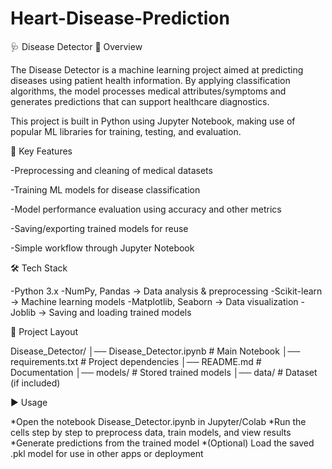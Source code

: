 # Heart-Disease-Prediction
🩺 Disease Detector
📌 Overview

The Disease Detector is a machine learning project aimed at predicting diseases using patient health information. By applying classification algorithms, the model processes medical attributes/symptoms and generates predictions that can support healthcare diagnostics.

This project is built in Python using Jupyter Notebook, making use of popular ML libraries for training, testing, and evaluation.

🚀 Key Features

-Preprocessing and cleaning of medical datasets

-Training ML models for disease classification

-Model performance evaluation using accuracy and other metrics

-Saving/exporting trained models for reuse

-Simple workflow through Jupyter Notebook

🛠️ Tech Stack

-Python 3.x
-NumPy, Pandas → Data analysis & preprocessing
-Scikit-learn → Machine learning models
-Matplotlib, Seaborn → Data visualization
-Joblib → Saving and loading trained models

📂 Project Layout

Disease_Detector/
│── Disease_Detector.ipynb   # Main Notebook
│── requirements.txt         # Project dependencies
│── README.md                # Documentation
│── models/                  # Stored trained models
│── data/                    # Dataset (if included)

▶️ Usage

*Open the notebook Disease_Detector.ipynb in Jupyter/Colab
*Run the cells step by step to preprocess data, train models, and view results
*Generate predictions from the trained model
*(Optional) Load the saved .pkl model for use in other apps or deployment
